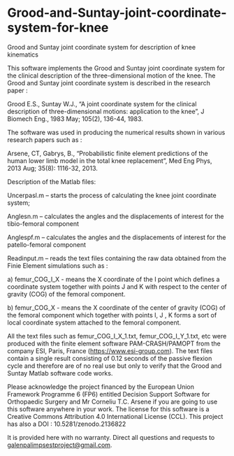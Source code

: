 # Grood-and-Suntay-joint-coordinate-system-for-knee
Grood and Suntay joint coordinate system for description of knee kinematics 



This software implements the Grood and Suntay joint coordinate system for the clinical description of the three-dimensional motion of the knee.  The Grood and Suntay joint coordinate system is described in the research paper : 

Grood E.S., Suntay W.J., “A joint coordinate system for the clinical description of three-dimensional motions: application to the knee”, J Biomech Eng., 1983 May; 105(2), 136-44, 1983. 

The software was used in producing the numerical results shown in various research papers such as :

Arsene, CT, Gabrys, B., “Probabilistic finite element predictions of the human lower limb model in the total knee replacement”, Med Eng Phys, 2013 Aug; 35(8): 1116-32, 2013.

Description of the Matlab files:

Uncerpasl.m – starts the process of calculating the knee joint coordinate system; 

Anglesn.m – calculates the angles and the displacements of interest for the tibio-femoral component 

Anglespf.m – calculates the angles and the displacements of interest for the patello-femoral component 

Readinput.m – reads the text files containing the raw data obtained from the Finie Element simulations such as : 

a)	femur_COG_I_X - means the X coordinate of the I point which defines   a coordinate system together with points J and K with respect to the  center of gravity (COG) of the femoral component. 
   
b)	femur_COG_X - means the X coordinate of the center of gravity (COG) of the femoral component which together with points I, J , K forms a sort of local coordinate system attached to the femoral component.

All the text files such as femur_COG_I_X_1.txt, femur_COG_I_Y_1.txt, etc were produced with the finite element software PAM-CRASH/PAMOPT from the company ESI, Paris, France (https://www.esi-group.com).  The text files contain a single result consisting of 0.12 seconds of the passive flexion cycle and therefore are of no real use but only to verify that the Grood and Suntay Matlab software code works.  

Please acknowledge the project financed by the European Union Framework Programme 6 (FP6) entitled Decision Support Software for Orthopaedic Surgery  and Mr Corneliu T.C. Arsene if you are going to use this software anywhere in your work. The license for this software is a Creative Commons Attribution 4.0 International License (CCL).  This project has also a DOI :  10.5281/zenodo.2136822

It is provided here with no warranty. Direct all questions and requests to galenpalimpsestproject@gmail.com.
